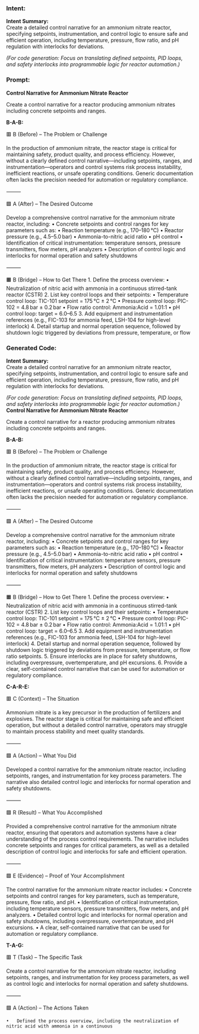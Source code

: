 ### Intent:
**Intent Summary:**  
Create a detailed control narrative for an ammonium nitrate reactor, specifying setpoints, instrumentation, and control logic to ensure safe and efficient operation, including temperature, pressure, flow ratio, and pH regulation with interlocks for deviations.  

*(For code generation: Focus on translating defined setpoints, PID loops, and safety interlocks into programmable logic for reactor automation.)*

### Prompt:
**Control Narrative for Ammonium Nitrate Reactor**

Create a control narrative for a reactor producing ammonium nitrates including concrete setpoints and ranges.

**B-A-B:**

🟥 B (Before) – The Problem or Challenge

In the production of ammonium nitrate, the reactor stage is critical for maintaining safety, product quality, and process efficiency. However, without a clearly defined control narrative—including setpoints, ranges, and instrumentation—operators and control systems risk process instability, inefficient reactions, or unsafe operating conditions. Generic documentation often lacks the precision needed for automation or regulatory compliance.

⸻

🟩 A (After) – The Desired Outcome

Develop a comprehensive control narrative for the ammonium nitrate reactor, including:
	•	Concrete setpoints and control ranges for key parameters such as:
	•	Reaction temperature (e.g., 170–180 °C)
	•	Reactor pressure (e.g., 4.5–5.0 bar)
	•	Ammonia-to-nitric acid ratio
	•	pH control
	•	Identification of critical instrumentation: temperature sensors, pressure transmitters, flow meters, pH analyzers
	•	Description of control logic and interlocks for normal operation and safety shutdowns

⸻

🟧 B (Bridge) – How to Get There
	1.	Define the process overview:
	•	Neutralization of nitric acid with ammonia in a continuous stirred-tank reactor (CSTR)
	2.	List key control loops and their setpoints:
	•	Temperature control loop: TIC-101 setpoint = 175 °C ± 2 °C
	•	Pressure control loop: PIC-102 = 4.8 bar ± 0.2 bar
	•	Flow ratio control: Ammonia:Acid = 1.01:1
	•	pH control loop: target = 6.0–6.5
	3.	Add equipment and instrumentation references (e.g., FIC-103 for ammonia feed, LSH-104 for high-level interlock)
	4.	Detail startup and normal operation sequence, followed by shutdown logic triggered by deviations from pressure, temperature, or flow

### Generated Code:
**Intent Summary:**  
Create a detailed control narrative for an ammonium nitrate reactor, specifying setpoints, instrumentation, and control logic to ensure safe and efficient operation, including temperature, pressure, flow ratio, and pH regulation with interlocks for deviations.  

*(For code generation: Focus on translating defined setpoints, PID loops, and safety interlocks into programmable logic for reactor automation.)*
**Control Narrative for Ammonium Nitrate Reactor**

Create a control narrative for a reactor producing ammonium nitrates including concrete setpoints and ranges.

**B-A-B:**

🟥 B (Before) – The Problem or Challenge

In the production of ammonium nitrate, the reactor stage is critical for maintaining safety, product quality, and process efficiency. However, without a clearly defined control narrative—including setpoints, ranges, and instrumentation—operators and control systems risk process instability, inefficient reactions, or unsafe operating conditions. Generic documentation often lacks the precision needed for automation or regulatory compliance.

⸻

🟩 A (After) – The Desired Outcome

Develop a comprehensive control narrative for the ammonium nitrate reactor, including:
	•	Concrete setpoints and control ranges for key parameters such as:
	•	Reaction temperature (e.g., 170–180 °C)
	•	Reactor pressure (e.g., 4.5–5.0 bar)
	•	Ammonia-to-nitric acid ratio
	•	pH control
	•	Identification of critical instrumentation: temperature sensors, pressure transmitters, flow meters, pH analyzers
	•	Description of control logic and interlocks for normal operation and safety shutdowns

⸻

🟧 B (Bridge) – How to Get There
	1.	Define the process overview:
	•	Neutralization of nitric acid with ammonia in a continuous stirred-tank reactor (CSTR)
	2.	List key control loops and their setpoints:
	•	Temperature control loop: TIC-101 setpoint = 175 °C ± 2 °C
	•	Pressure control loop: PIC-102 = 4.8 bar ± 0.2 bar
	•	Flow ratio control: Ammonia:Acid = 1.01:1
	•	pH control loop: target = 6.0–6.5
	3.	Add equipment and instrumentation references (e.g., FIC-103 for ammonia feed, LSH-104 for high-level interlock)
	4.	Detail startup and normal operation sequence, followed by shutdown logic triggered by deviations from pressure, temperature, or flow ratio setpoints.
	5.	Ensure interlocks are in place for safety shutdowns, including overpressure, overtemperature, and pH excursions.
	6.	Provide a clear, self-contained control narrative that can be used for automation or regulatory compliance.

**C-A-R-E:**

🟥 C (Context) – The Situation

Ammonium nitrate is a key precursor in the production of fertilizers and explosives. The reactor stage is critical for maintaining safe and efficient operation, but without a detailed control narrative, operators may struggle to maintain process stability and meet quality standards.

⸻

🟩 A (Action) – What You Did

Developed a control narrative for the ammonium nitrate reactor, including setpoints, ranges, and instrumentation for key process parameters. The narrative also detailed control logic and interlocks for normal operation and safety shutdowns.

⸻

🟩 R (Result) – What You Accomplished

Provided a comprehensive control narrative for the ammonium nitrate reactor, ensuring that operators and automation systems have a clear understanding of the process control requirements. The narrative includes concrete setpoints and ranges for critical parameters, as well as a detailed description of control logic and interlocks for safe and efficient operation.

⸻

🟩 E (Evidence) – Proof of Your Accomplishment

The control narrative for the ammonium nitrate reactor includes:
	•	Concrete setpoints and control ranges for key parameters, such as temperature, pressure, flow ratio, and pH.
	•	Identification of critical instrumentation, including temperature sensors, pressure transmitters, flow meters, and pH analyzers.
	•	Detailed control logic and interlocks for normal operation and safety shutdowns, including overpressure, overtemperature, and pH excursions.
	•	A clear, self-contained narrative that can be used for automation or regulatory compliance.

**T-A-G:**

🟥 T (Task) – The Specific Task

Create a control narrative for the ammonium nitrate reactor, including setpoints, ranges, and instrumentation for key process parameters, as well as control logic and interlocks for normal operation and safety shutdowns.

⸻

🟩 A (Action) – The Actions Taken

	•	Defined the process overview, including the neutralization of nitric acid with ammonia in a continuous
